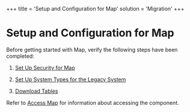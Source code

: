 +++
title = 'Setup and Configuration for Map'
solution = 'Migration'
+++

# Setup and Configuration for Map

Before getting started with Map, verify the following steps have been
completed:

1.  [Set Up Security for
    Map](../../dspMigrate/Set_Up_Security_for_dspMigrate.htm)

2.  [Set Up System Types for the Legacy
    System](Set_up_a_System_Type_for_the_Legacy_System.htm)

3.  [Download Tables](Download_Tables_Map.htm)

Refer to [Access Map](../Config/Access_Map.htm) for information about
accessing the component.
